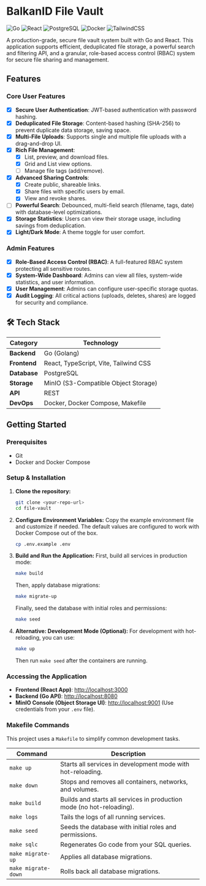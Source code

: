 # BalkanID File Vault

![Go](https://img.shields.io/badge/Go-1.24-00ADD8?style=for-the-badge&logo=go)
![React](https://img.shields.io/badge/React-18-61DAFB?style=for-the-badge&logo=react)
![PostgreSQL](https://img.shields.io/badge/PostgreSQL-15-4169E1?style=for-the-badge&logo=postgresql)
![Docker](https://img.shields.io/badge/Docker-20.10-2496ED?style=for-the-badge&logo=docker)
![TailwindCSS](https://img.shields.io/badge/Tailwind_CSS-3-38B2AC?style=for-the-badge&logo=tailwind-css)

A production-grade, secure file vault system built with Go and React. This application supports efficient, deduplicated file storage, a powerful search and filtering API, and a granular, role-based access control (RBAC) system for secure file sharing and management.

## Features

### Core User Features

- [x] **Secure User Authentication**: JWT-based authentication with password hashing.
- [x] **Deduplicated File Storage**: Content-based hashing (SHA-256) to prevent duplicate data storage, saving space.
- [x] **Multi-File Uploads**: Supports single and multiple file uploads with a drag-and-drop UI.
- [x] **Rich File Management**:
  - [x] List, preview, and download files.
  - [x] Grid and List view options.
  - [ ] Manage file tags (add/remove).
- [x] **Advanced Sharing Controls**:
  - [x] Create public, shareable links.
  - [x] Share files with specific users by email.
  - [x] View and revoke shares.
- [ ] **Powerful Search**: Debounced, multi-field search (filename, tags, date) with database-level optimizations.
- [x] **Storage Statistics**: Users can view their storage usage, including savings from deduplication.
- [x] **Light/Dark Mode**: A theme toggle for user comfort.

### Admin Features

- [x] **Role-Based Access Control (RBAC)**: A full-featured RBAC system protecting all sensitive routes.
- [x] **System-Wide Dashboard**: Admins can view all files, system-wide statistics, and user information.
- [x] **User Management**: Admins can configure user-specific storage quotas.
- [x] **Audit Logging**: All critical actions (uploads, deletes, shares) are logged for security and compliance.

## 🛠️ Tech Stack

| Category     | Technology                            |
| ------------ | ------------------------------------- |
| **Backend**  | Go (Golang)                           |
| **Frontend** | React, TypeScript, Vite, Tailwind CSS |
| **Database** | PostgreSQL                            |
| **Storage**  | MinIO (S3-Compatible Object Storage)  |
| **API**      | REST                                  |
| **DevOps**   | Docker, Docker Compose, Makefile      |

## Getting Started

### Prerequisites

- Git
- Docker and Docker Compose

### Setup & Installation

1.  **Clone the repository:**

    ```bash
    git clone <your-repo-url>
    cd file-vault
    ```

2.  **Configure Environment Variables:**
    Copy the example environment file and customize if needed. The default values are configured to work with Docker Compose out of the box.

    ```bash
    cp .env.example .env
    ```

3.  **Build and Run the Application:**
    First, build all services in production mode:

    ```bash
    make build
    ```

    Then, apply database migrations:

    ```bash
    make migrate-up
    ```

    Finally, seed the database with initial roles and permissions:

    ```bash
    make seed
    ```

4.  **Alternative: Development Mode (Optional):**
    For development with hot-reloading, you can use:
    ```bash
    make up
    ```
    Then run `make seed` after the containers are running.

### Accessing the Application

- **Frontend (React App)**: [http://localhost:3000](http://localhost:3000)
- **Backend (Go API)**: [http://localhost:8080](http://localhost:8080)
- **MinIO Console (Object Storage UI)**: [http://localhost:9001](http://localhost:9001) (Use credentials from your `.env` file).

### Makefile Commands

This project uses a `Makefile` to simplify common development tasks.

| Command             | Description                                                           |
| ------------------- | --------------------------------------------------------------------- |
| `make up`           | Starts all services in development mode with hot-reloading.           |
| `make down`         | Stops and removes all containers, networks, and volumes.              |
| `make build`        | Builds and starts all services in production mode (no hot-reloading). |
| `make logs`         | Tails the logs of all running services.                               |
| `make seed`         | Seeds the database with initial roles and permissions.                |
| `make sqlc`         | Regenerates Go code from your SQL queries.                            |
| `make migrate-up`   | Applies all database migrations.                                      |
| `make migrate-down` | Rolls back all database migrations.                                   |
